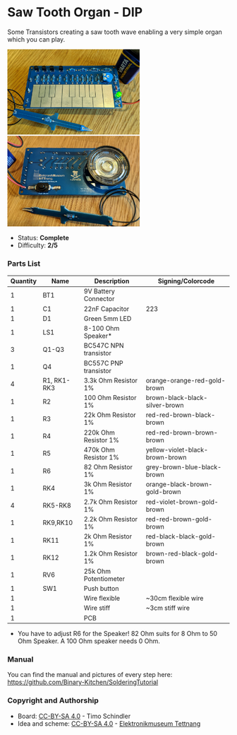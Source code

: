 # Saw Tooth Organ - DIP

Some Transistors creating a saw tooth wave enabling a very simple organ which you can play.

<img src="manual/images/PXL_20201205_114313310.jpg" width=300px alt="Saw Tooth Organ"> <img src="manual/images/PXL_20201205_114338054.jpg" width=300px alt="Saw Tooth Organ">

- Status: **Complete**
- Difficulty: **2/5**

### Parts List

| Quantity | Name        | Description           | Signing/Colorcode               |
| -------- | ----------- | --------------------- | ------------------------------- |
| 1        | BT1         | 9V Battery Connector  |                                 |
| 1        | C1          | 22nF Capacitor        | 223                             |
| 1        | D1          | Green 5mm LED         |                                 |
| 1        | LS1         | 8-100 Ohm Speaker*    |                                 |
| 3        | Q1-Q3       | BC547C NPN transistor |                                 |
| 1        | Q4          | BC557C PNP transistor |                                 |
| 4        | R1, RK1-RK3 | 3.3k Ohm Resistor 1%  | orange-orange-red-gold-brown    |
| 1        | R2          | 100 Ohm Resistor 1%   | brown-black-black-silver-brown  |
| 1        | R3          | 22k Ohm Resistor 1%   | red-red-brown-black-brown       |
| 1        | R4          | 220k Ohm Resistor 1%  | red-red-brown-brown-brown       |
| 1        | R5          | 470k Ohm Resistor 1%  | yellow-violet-black-brown-brown |
| 1        | R6          | 82 Ohm Resistor 1%    | grey-brown-blue-black-brown     |
| 1        | RK4         | 3k Ohm Resistor 1%    | orange-black-brown-gold-brown   |
| 4        | RK5-RK8     | 2.7k Ohm Resistor 1%  | red-violet-brown-gold-brown     |
| 1        | RK9,RK10    | 2.2k Ohm Resistor 1%  | red-red-brown-gold-brown        |
| 1        | RK11        | 2k Ohm Resistor 1%    | red-black-black-gold-brown      |
| 1        | RK12        | 1.2k Ohm Resistor 1%  | brown-red-black-gold-brown      |
| 1        | RV6         | 25k Ohm Potentiometer |                                 |
| 1        | SW1         | Push button           |                                 |
| 1        |             | Wire flexible         | ~30cm flexible wire             |
| 1        |             | Wire stiff            | ~3cm stiff wire                 |
| 1        |             | PCB                   |                                 |
* You have to adjust R6 for the Speaker! 82 Ohm suits for 8 Ohm to 50 Ohm Speaker. A 100 Ohm speaker needs 0 Ohm.

### Manual
You can find the manual and pictures of every step here: https://github.com/Binary-Kitchen/SolderingTutorial

### Copyright and Authorship

- Board: [CC-BY-SA 4.0](https://creativecommons.org/licenses/by-sa/4.0/) - Timo Schindler
- Idea and scheme: [CC-BY-SA 4.0](https://creativecommons.org/licenses/by-sa/4.0/) - [Elektronikmuseum Tettnang](http://www.emuseum-tettnang.de/)
